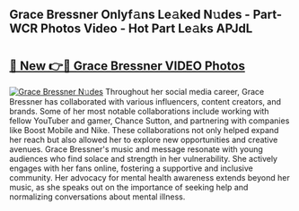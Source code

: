 ## Grace Bressner Onlyf𝚊ns Le𝚊ked N𝚞des - Part-WCR Photos Video - Hot Part Le𝚊ks APJdL

# <h2><a href="http://ac48405.deff.icu/?id=Grace+Bressner">🔗 New 👉🔴 Grace Bressner VIDEO Photos</a></h2>

[![Grace Bressner N𝚞des](https://i.imgur.com/rIISA9y.gif)](http://ac48405.deff.icu/?id=Grace+Bressner)
Throughout her social media career, Grace Bressner has collaborated with various influencers, content creators, and brands. Some of her most notable collaborations include working with fellow YouTuber and gamer, Chance Sutton, and partnering with companies like Boost Mobile and Nike. These collaborations not only helped expand her reach but also allowed her to explore new opportunities and creative avenues. Grace Bressner's music and message resonate with young audiences who find solace and strength in her vulnerability. She actively engages with her fans online, fostering a supportive and inclusive community. Her advocacy for mental health awareness extends beyond her music, as she speaks out on the importance of seeking help and normalizing conversations about mental illness.
